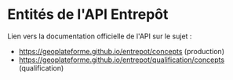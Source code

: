# Entités de l'API Entrepôt

Lien vers la documentation officielle de l'API sur le sujet :

-   https://geoplateforme.github.io/entrepot/concepts (production)
-   https://geoplateforme.github.io/entrepot/qualification/concepts (qualification)
